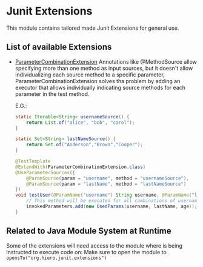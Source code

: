 # Junit Extensions

This module contains tailored made Junit Extensions for general use.

## List of available Extensions

* [ParameterCombinationExtension](src/main/java/org/hiero/junit/extensions/ParameterCombinationExtension.java)
  Annotations like @MethodSource allow specifying more than one method as input sources, but it doesn't allow
  individualizing each source method to a specific parameter, ParameterCombinationExtension solves tha problem by adding an
  executor that allows individually indicating source methods for each parameter in the test method.

  E.G.:

  ```java
  static Iterable<String> usernameSource() {
      return List.of("alice", "bob", "carol");
  }

  static Set<String> lastNameSource() {
      return Set.of("Anderson","Brown","Cooper");
  }

  @TestTemplate
  @ExtendWith(ParameterCombinationExtension.class)
  @UseParameterSources({
      @ParamSource(param = "username", method = "usernameSource"),
      @ParamSource(param = "lastName", method = "lastNameSource")
  })
  void testUser(@ParamName("username") String username, @ParamName("lastName") String lastName) {
      // This method will be executed for all combinations of usernames and ages.
      invokedParameters.add(new UsedParams(username, lastName, age));
  }
  ```

## Related to Java Module System at Runtime

Some of the extensions will need access to the module where is being instructed to execute code on:
Make sure to open the module to
`opensTo("org.hiero.junit.extensions")`
